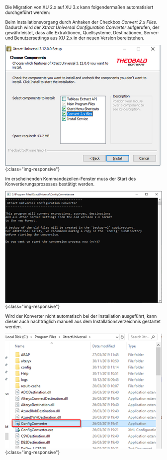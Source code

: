 Die Migration von XU 2.x auf XU 3.x kann folgendermaßen automatisiert durchgeführt werden:

Beim Installationsvorgang durch Anhaken der Checkbox *Convert 2.x Files*. <br>
Dadurch wird der *Xtract Universal Configuration Converter* aufgerufen, der gewährleistet, dass alle Extraktionen, Quellsysteme, Destinationen, Server- und Benutzersettings aus XU 2.x in der neuen Version bereitstehen. <br>

![XU3_Migration_1](/img/content/XU3_Migration_1.png){:class="img-responsive"} <br>

Im erscheinenden Kommandozeilen-Fenster muss der Start des Konvertierungsprozesses bestätigt werden. <br>

![XU3_Migration_2](/img/content/XU3_Migration_2.png){:class="img-responsive"} <br>

Wird der Konverter nicht automatisch bei der Installation ausgeführt, kann dieser auch nachträglich manuell aus dem Installationsverzeichnis gestartet werden. <br>

![XU3_Migration_3](/img/content/XU3_Migration_3.png){:class="img-responsive"}
